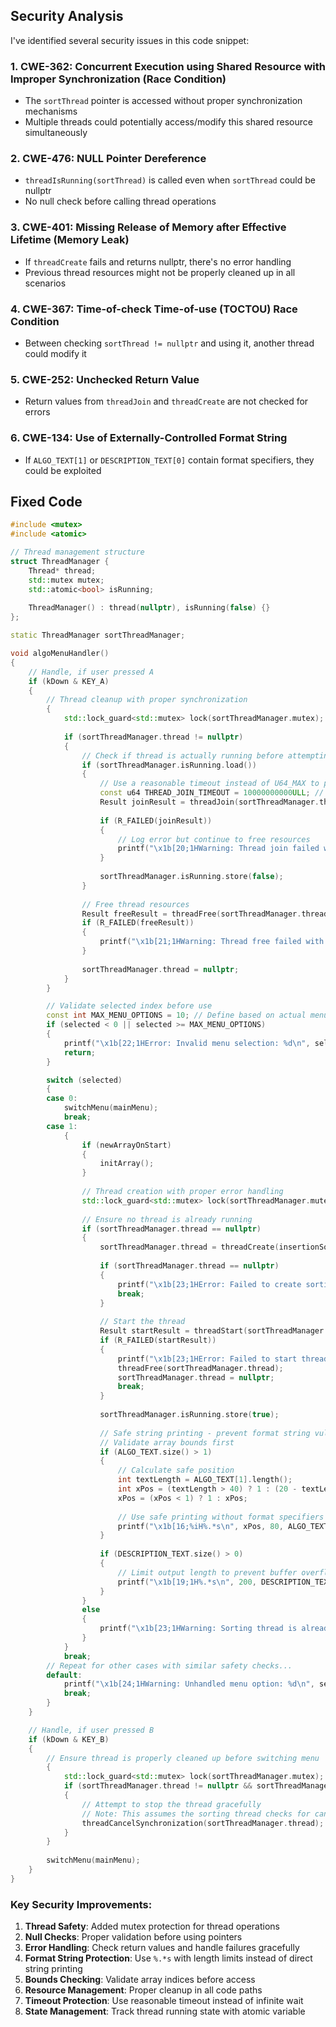 ## Security Analysis

I've identified several security issues in this code snippet:

### 1. **CWE-362: Concurrent Execution using Shared Resource with Improper Synchronization (Race Condition)**
- The `sortThread` pointer is accessed without proper synchronization mechanisms
- Multiple threads could potentially access/modify this shared resource simultaneously

### 2. **CWE-476: NULL Pointer Dereference**
- `threadIsRunning(sortThread)` is called even when `sortThread` could be nullptr
- No null check before calling thread operations

### 3. **CWE-401: Missing Release of Memory after Effective Lifetime (Memory Leak)**
- If `threadCreate` fails and returns nullptr, there's no error handling
- Previous thread resources might not be properly cleaned up in all scenarios

### 4. **CWE-367: Time-of-check Time-of-use (TOCTOU) Race Condition**
- Between checking `sortThread != nullptr` and using it, another thread could modify it

### 5. **CWE-252: Unchecked Return Value**
- Return values from `threadJoin` and `threadCreate` are not checked for errors

### 6. **CWE-134: Use of Externally-Controlled Format String**
- If `ALGO_TEXT[1]` or `DESCRIPTION_TEXT[0]` contain format specifiers, they could be exploited

## Fixed Code

```cpp
#include <mutex>
#include <atomic>

// Thread management structure
struct ThreadManager {
    Thread* thread;
    std::mutex mutex;
    std::atomic<bool> isRunning;
    
    ThreadManager() : thread(nullptr), isRunning(false) {}
};

static ThreadManager sortThreadManager;

void algoMenuHandler()
{
    // Handle, if user pressed A
    if (kDown & KEY_A)
    {
        // Thread cleanup with proper synchronization
        {
            std::lock_guard<std::mutex> lock(sortThreadManager.mutex);
            
            if (sortThreadManager.thread != nullptr)
            {
                // Check if thread is actually running before attempting to join
                if (sortThreadManager.isRunning.load())
                {
                    // Use a reasonable timeout instead of U64_MAX to prevent indefinite blocking
                    const u64 THREAD_JOIN_TIMEOUT = 10000000000ULL; // 10 seconds in nanoseconds
                    Result joinResult = threadJoin(sortThreadManager.thread, THREAD_JOIN_TIMEOUT);
                    
                    if (R_FAILED(joinResult))
                    {
                        // Log error but continue to free resources
                        printf("\x1b[20;1HWarning: Thread join failed with error: 0x%08X\n", joinResult);
                    }
                    
                    sortThreadManager.isRunning.store(false);
                }
                
                // Free thread resources
                Result freeResult = threadFree(sortThreadManager.thread);
                if (R_FAILED(freeResult))
                {
                    printf("\x1b[21;1HWarning: Thread free failed with error: 0x%08X\n", freeResult);
                }
                
                sortThreadManager.thread = nullptr;
            }
        }

        // Validate selected index before use
        const int MAX_MENU_OPTIONS = 10; // Define based on actual menu size
        if (selected < 0 || selected >= MAX_MENU_OPTIONS)
        {
            printf("\x1b[22;1HError: Invalid menu selection: %d\n", selected);
            return;
        }

        switch (selected)
        {
        case 0:
            switchMenu(mainMenu);
            break;
        case 1:
            {
                if (newArrayOnStart)
                {
                    initArray();
                }
                
                // Thread creation with proper error handling
                std::lock_guard<std::mutex> lock(sortThreadManager.mutex);
                
                // Ensure no thread is already running
                if (sortThreadManager.thread == nullptr)
                {
                    sortThreadManager.thread = threadCreate(insertionSort, NULL, STACKSIZE, prio - 1, 1, false);
                    
                    if (sortThreadManager.thread == nullptr)
                    {
                        printf("\x1b[23;1HError: Failed to create sorting thread\n");
                        break;
                    }
                    
                    // Start the thread
                    Result startResult = threadStart(sortThreadManager.thread);
                    if (R_FAILED(startResult))
                    {
                        printf("\x1b[23;1HError: Failed to start thread: 0x%08X\n", startResult);
                        threadFree(sortThreadManager.thread);
                        sortThreadManager.thread = nullptr;
                        break;
                    }
                    
                    sortThreadManager.isRunning.store(true);
                    
                    // Safe string printing - prevent format string vulnerabilities
                    // Validate array bounds first
                    if (ALGO_TEXT.size() > 1)
                    {
                        // Calculate safe position
                        int textLength = ALGO_TEXT[1].length();
                        int xPos = (textLength > 40) ? 1 : (20 - textLength/2);
                        xPos = (xPos < 1) ? 1 : xPos;
                        
                        // Use safe printing without format specifiers in the string
                        printf("\x1b[16;%iH%.*s\n", xPos, 80, ALGO_TEXT[1].c_str());
                    }
                    
                    if (DESCRIPTION_TEXT.size() > 0)
                    {
                        // Limit output length to prevent buffer overflow
                        printf("\x1b[19;1H%.*s\n", 200, DESCRIPTION_TEXT[0].c_str());
                    }
                }
                else
                {
                    printf("\x1b[23;1HWarning: Sorting thread is already running\n");
                }
            }
            break;
        // Repeat for other cases with similar safety checks...
        default:
            printf("\x1b[24;1HWarning: Unhandled menu option: %d\n", selected);
            break;
        }
    }

    // Handle, if user pressed B
    if (kDown & KEY_B)
    {
        // Ensure thread is properly cleaned up before switching menu
        {
            std::lock_guard<std::mutex> lock(sortThreadManager.mutex);
            if (sortThreadManager.thread != nullptr && sortThreadManager.isRunning.load())
            {
                // Attempt to stop the thread gracefully
                // Note: This assumes the sorting thread checks for cancellation
                threadCancelSynchronization(sortThreadManager.thread);
            }
        }
        
        switchMenu(mainMenu);
    }
}
```

### Key Security Improvements:

1. **Thread Safety**: Added mutex protection for thread operations
2. **Null Checks**: Proper validation before using pointers
3. **Error Handling**: Check return values and handle failures gracefully
4. **Format String Protection**: Use `%.*s` with length limits instead of direct string printing
5. **Bounds Checking**: Validate array indices before access
6. **Resource Management**: Proper cleanup in all code paths
7. **Timeout Protection**: Use reasonable timeout instead of infinite wait
8. **State Management**: Track thread running state with atomic variable